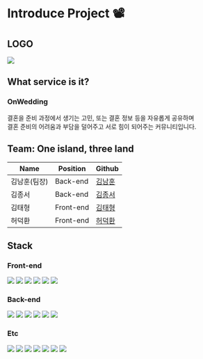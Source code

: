 # Introduce Project 📽

## LOGO

<a href="https://www.onwedding.shop"><img src="https://i.esdrop.com/d/z3v0lj8ztjvc/mArzHwbscO.png"></a>

## What service is it?

### OnWedding
결혼을 준비 과정에서 생기는 고민, 또는 결혼 정보 등을 자유롭게 공유하며  
결혼 준비의 어려움과 부담을 덜어주고 서로 힘이 되어주는 커뮤니티입니다.

## Team: One island, three land

|Name|Position|Github|
|------|---|---|
|김남훈(팀장)|Back-end|[김남훈](https://github.com/skagns211) |
|김종서|Back-end|[김종서](https://github.com/ionc635)|
|김태형|Front-end|[김태형](https://github.com/kkangtaeng)|
|허덕환|Front-end|[허덕환](https://github.com/Deokhwan-Heo)|

## Stack

### Front-end
<img src="https://img.shields.io/badge/html-E34F26?style=for-the-badge&logo=html5&logoColor=white">
<img src="https://img.shields.io/badge/css-1572B6?style=for-the-badge&logo=css3&logoColor=white">
<img src="https://img.shields.io/badge/javascript-F7DF1E?style=for-the-badge&logo=javascript&logoColor=black">
<img src="https://img.shields.io/badge/react-61DAFB?style=for-the-badge&logo=react&logoColor=black">
<img src="https://img.shields.io/badge/React Router-CA4245?style=for-the-badge&logo=React Router&logoColor=white">
<img src="https://img.shields.io/badge/styled-components-DB7093?style=for-the-badge&logo=styled-components&logoColor=white">

### Back-end
<img src="https://img.shields.io/badge/Node.js-339933?style=for-the-badge&logo=Node.js&logoColor=white">
<img src="https://img.shields.io/badge/Express-000000?style=for-the-badge&logo=Express&logoColor=white">
<img src="https://img.shields.io/badge/Sequelize-52B0E7?style=for-the-badge&logo=Sequelize&logoColor=white">
<img src="https://img.shields.io/badge/MySQL-4479A1?style=for-the-badge&logo=MySQL&logoColor=white">
<img src="https://img.shields.io/badge/JSON Web Tokens-000000?style=for-the-badge&logo=JSON Web Tokens&logoColor=white">
<img src="https://img.shields.io/badge/Nodemon-76D04B?style=for-the-badge&logo=Nodemon&logoColor=white">

### Etc
<img src="https://img.shields.io/badge/Git-F05032?style=for-the-badge&logo=Git&logoColor=white">
<img src="https://img.shields.io/badge/github-181717?style=for-the-badge&logo=github&logoColor=white">
<img src="https://img.shields.io/badge/Amazon S3-569A31?style=for-the-badge&logo=Amazon S3&logoColor=white">
<img src="https://img.shields.io/badge/Prettier-F7B93E?style=for-the-badge&logo=Prettier&logoColor=white">
<img src="https://img.shields.io/badge/Notion-000000?style=for-the-badge&logo=Notion&logoColor=white">
<img src="https://img.shields.io/badge/Zoom-2D8CFF?style=for-the-badge&logo=Zoom&logoColor=white">
<img src="https://img.shields.io/badge/Discord-5865F2?style=for-the-badge&logo=Discord&logoColor=white">

